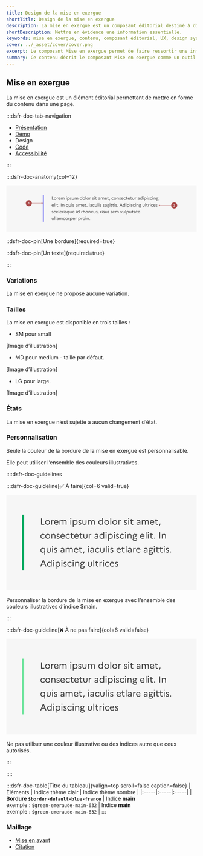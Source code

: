 ```yaml
---
title: Design de la mise en exergue
shortTitle: Design de la mise en exergue
description: La mise en exergue est un composant éditorial destiné à distinguer une information importante au sein du contenu principal d’une page.
shortDescription: Mettre en évidence une information essentielle.
keywords: mise en exergue, contenu, composant éditorial, UX, design system, accessibilité, information, page, interface, valorisation
cover: ../_asset/cover/cover.png
excerpt: Le composant Mise en exergue permet de faire ressortir une information capitale intégrée dans le contenu principal, tout en respectant les principes de lisibilité et de hiérarchisation.
summary: Ce contenu décrit le composant Mise en exergue comme un outil d’identification rapide d’informations clés au sein d’un texte. Il précise ses usages, le distingue de la mise en avant, et détaille les bonnes pratiques de mise en forme pour assurer sa visibilité. L’alignement, la position dans la page et la nature du contenu sont essentiels à son efficacité. Ce guide est destiné aux créateurs de contenu et designers cherchant à hiérarchiser l’information de manière claire et accessible.
---
```


## Mise en exergue

La mise en exergue est un élément éditorial permettant de mettre en forme du contenu dans une page.

:::dsfr-doc-tab-navigation

- [Présentation](../index.md)
- [Démo](../demo/index.md)
- Design
- [Code](../code/index.md)
- [Accessibilité](../accessibility/index.md)

:::

:::dsfr-doc-anatomy{col=12}

![Anatomie de la mise en exergue](../_asset/anatomy/anatomy-1.png)

::dsfr-doc-pin[Une bordure]{required=true}

::dsfr-doc-pin[Un texte]{required=true}

:::

### Variations

La mise en exergue ne propose aucune variation.

### Tailles

La mise en exergue est disponible en trois tailles :

- SM pour small

[Image d’illustration]

- MD pour medium - taille par défaut.

[Image d’illustration]

- LG pour large.

[Image d’illustration]

### États

La mise en exergue n’est sujette à aucun changement d’état.

### Personnalisation

Seule la couleur de la bordure de la mise en exergue est personnalisable.

Elle peut utiliser l’ensemble des couleurs illustratives.

::::dsfr-doc-guidelines

:::dsfr-doc-guideline[✅ À faire]{col=6 valid=true}

![À faire](../_asset/custom/do-1.png)

Personnaliser la bordure de la mise en exergue avec l’ensemble des couleurs illustratives d’indice $main.

:::

:::dsfr-doc-guideline[❌ À ne pas faire]{col=6 valid=false}

![À ne pas faire](../_asset/custom/dont-1.png)

Ne pas utiliser une couleur illustrative ou des indices autre que ceux autorisés.

:::

::::

:::dsfr-doc-table[Titre du tableau]{valign=top scroll=false caption=false}
|  Éléments | Indice thème clair | Indice thème sombre |
|:-----|:-----|:-----|
| **Bordure `$border-default-blue-france`** | Indice **main**<br> exemple : `$green-emeraude-main-632` | Indice **main**<br> exemple : `$green-emeraude-main-632` |
:::

### Maillage

- [Mise en avant](../../../../callout/_part/doc/index.md)
- [Citation](../../../../quote/_part/doc/index.md)
